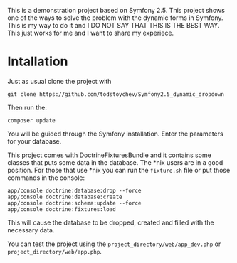 This is a demonstration project based on Symfony 2.5. This project shows one of the ways to solve the problem with the dynamic forms in Symfony. This is my way to do it and I DO NOT SAY THAT THIS IS THE BEST WAY. This just works for me and I want to share my experiece.

# Intallation

Just as usual clone the project with

    git clone https://github.com/todstoychev/Symfony2.5_dynamic_dropdown 

Then run the:
    
    composer update

You will be guided through the Symfony installation. Enter the parameters for your database.

This project comes with DoctrineFixturesBundle and it contains some classes that puts some data in the database. The *nix users are in a good position. For those that use *nix you can run the `fixture.sh` file or put those commands in the console:
    
    app/console doctrine:database:drop --force
    app/console doctrine:database:create
    app/console doctrine:schema:update --force
    app/console doctrine:fixtures:load

This will cause the database to be dropped, created and filled with the necessary data.

You can test the project using the `project_directory/web/app_dev.php` or `project_directory/web/app.php`.